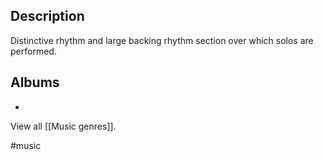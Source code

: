 ## Description
Distinctive rhythm and large backing rhythm section over which solos are performed.
## Albums
- 

View all [[Music genres]].

#music 